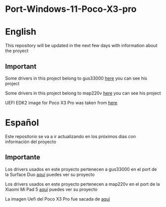 # Port-Windows-11-Poco-X3-pro

# English

This repository will be updated in the next few days with information about the proyect

## Important

Some drivers in this project belong to gus33000 [here](https://github.com/WOA-Project/SurfaceDuo-Drivers) you can see his project

Some drivers in this project belong to map220v [here](https://github.com/map220v/MiPad5-Drivers) you can see his project

UEFI EDK2 image for Poco X3 Pro was taken from [here](https://forum.xda-developers.com/t/uefi-poco-x3-pro.4441163/)

# Español

Este repositorio se va a ir actualizando en los próximos días con información del proyecto

## Importante

Los drivers usados en este proyecto pertenecen a gus33000 en el port de la Surface Duo [aquí](https://github.com/WOA-Project/SurfaceDuo-Drivers) puedes ver su proyecto

Los drivers usados en este proyecto pertenecen a map220v en el port de la Xiaomi Mi Pad 5 [aquí](https://github.com/map220v/MiPad5-Drivers) puedes ver su proyecto

La imagen Uefi del Poco X3 Pro fue sacada de [aquí](https://forum.xda-developers.com/t/uefi-poco-x3-pro.4441163/)
